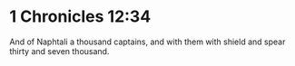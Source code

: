 # 1 Chronicles 12:34

And of Naphtali a thousand captains, and with them with shield and spear thirty and seven thousand.